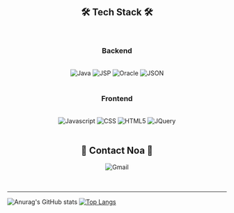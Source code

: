 
<div align="center">

  <br><br>
<h2> 🛠 Tech Stack 🛠 </h2><br>
<h3>Backend</h3><br>
<img alt="Java" src ="https://img.shields.io/badge/Java-007396.svg?&style=flat&logo=Java&logoColor=white"/>
<img alt="JSP" src ="https://img.shields.io/badge/JSP-F86001.svg?&style=flat&logo=Java&logoColor=white"/>
<img alt="Oracle" src ="https://img.shields.io/badge/Oracle-F80000.svg?&style=flat&logo=Oracle&logoColor=white"/>
<img alt="JSON" src ="https://img.shields.io/badge/JSON-000000.svg?&style=flat&logo=JSON&logoColor=white"/>
  <br><br>
<h3>Frontend</h3><br>
<img alt="Javascript" src ="https://img.shields.io/badge/JavaScript-F7DF1E.svg?&style=flat&logo=JavaScript&logoColor=white"/>
<img alt="CSS" src ="https://img.shields.io/badge/CSS3-1572B6.svg?&style=flat&logo=CSS3&logoColor=white"/>
<img alt="HTML5" src ="https://img.shields.io/badge/HTML5-E34F26.svg?&style=flat&logo=HTML5&logoColor=white"/>
  <img alt="JQuery" src ="https://img.shields.io/badge/JQuery-0769AD.svg?&style=flat&logo=JQuery&logoColor=white"/>
<br><br>
  <h2>🌳 Contact Noa 🌳</h2>
  <img alt="Gmail" src ="https://img.shields.io/badge/noasueden@gmail.com-EA4335.svg?&style=flat&logo=Gmail&logoColor=white"/>
  <br>
  </div>
  <br><br>
<hr>

![Anurag's GitHub stats](https://github-readme-stats.vercel.app/api?username=noasued&count_private=true&include_all_commits=true&show_icons=true) [![Top Langs](https://github-readme-stats.vercel.app/api/top-langs/?username=noasued&layout=compact)](https://github.com/anuraghazra/github-readme-stats)
